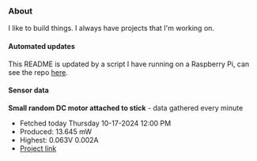 ### About
I like to build things. I always have projects that I'm working on.

#### Automated updates
This README is updated by a script I have running on a Raspberry Pi, can see the repo [here](https://github.com/jdc-cunningham/raspi-git-repo-updater).

#### Sensor data


**Small random DC motor attached to stick** - data gathered every minute
- Fetched today Thursday 10-17-2024 12:00 PM
- Produced: 13.645 mW
- Highest: 0.063V 0.002A
- [Project link](https://github.com/jdc-cunningham/turbine-raspi)
